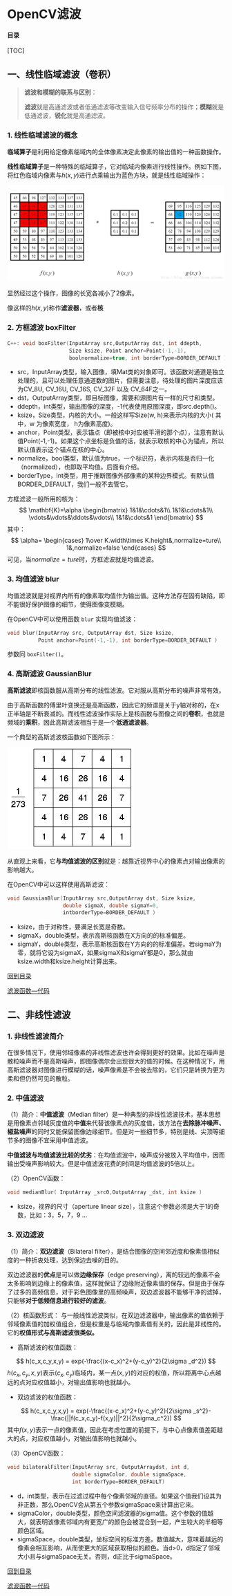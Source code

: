 # OpenCV滤波

#### 目录

[TOC]

## 一、线性临域滤波（卷积）

> **滤波和模糊的联系与区别**：
>
> **滤波**就是高通滤波或者低通滤波等改变输入信号频率分布的操作；**模糊**就是低通滤波，**锐化**就是高通滤波。

### 1. 线性临域滤波的概念

**临域算子**是利用给定像素临域内的全体像素决定此像素的输出值的一种函数操作。

**线性临域算子**是一种特殊的临域算子，它对临域内像素进行线性操作。例如下图，将红色临域内像素与$h(x,y)$进行点乘输出为蓝色方块，就是线性临域操作：

![线性临域滤波](./pics/线性临域滤波.png)

显然经过这个操作，图像的长宽各减小了2像素。

像这样的$h(x,y)$称作**滤波器**，或者**核**

### 2. 方框滤波 boxFilter

```cpp
C++: void boxFilter(InputArray src,OutputArray dst, int ddepth, 
                    Size ksize, Point anchor=Point(-1,-1),
                    boolnormalize=true, int borderType=BORDER_DEFAULT )
```

+ src，InputArray类型，输入图像，填Mat类的对象即可。该函数对通道是独立处理的，且可以处理任意通道数的图片，但需要注意，待处理的图片深度应该为CV_8U, CV_16U, CV_16S, CV_32F 以及 CV_64F之一。
+ dst，OutputArray类型，即目标图像，需要和源图片有一样的尺寸和类型。
+ ddepth，int类型，输出图像的深度，-1代表使用原图深度，即src.depth()。
+ ksize，Size类型，内核的大小。一般这样写Size(w, h)来表示内核的大小( 其中，w 为像素宽度， h为像素高度)。
+ anchor，Point类型，表示锚点（即被核中对应被平滑的那个点），注意有默认值Point(-1,-1)。如果这个点坐标是负值的话，就表示取核的中心为锚点，所以默认值表示这个锚点在核的中心。
+ normalize，bool类型，默认值为true，一个标识符，表示内核是否归一化（normalized），也即取平均值。后面有介绍。
+ borderType，int类型，用于推断图像外部像素的某种边界模式。有默认值BORDER_DEFAULT，我们一般不去管它。

方框滤波一般所用的核为：
$$
\mathbf{K}=\alpha
\begin{bmatrix}
1&1&\cdots&1\\
1&1&\cdots&1\\
\vdots&\vdots&\ddots&\vdots\\
1&1&\cdots&1
\end{bmatrix}
$$
其中：
$$
\alpha=
\begin{cases}
1\over K.width\times K.height&,normalize=ture\\
1&,normalize=false
\end{cases}
$$
可见，当$normalize=ture$时，方框滤波就是均值滤波。

### 3. 均值滤波 blur

均值滤波就是对视界内所有的像素取均值作为输出值。这种方法存在固有缺陷，即不能很好保护图像的细节，使得图像变模糊。

在OpenCV中可以使用函数 `blur` 实现均值滤波：

```cpp
void blur(InputArray src, OutputArray dst, Size ksize, 
          Point anchor=Point(-1,-1), int borderType=BORDER_DEFAULT )
```

参数同 `boxFilter()`。

### 4. 高斯滤波 GaussianBlur

**高斯滤波**即核函数服从高斯分布的线性滤波。它对服从高斯分布的噪声非常有效。

由于高斯函数的傅里叶变换还是高斯函数，因此它的频谱是关于y轴对称的，在x正半轴是不断衰减的。而线性滤波操作实际上是核函数与图像之间的**卷积**，也就是频域的**乘积**，因此高斯滤波相当于是一个**低通滤波器**。

一个典型的高斯滤波核函数如下图所示：

![高斯核函数](./pics/高斯核函数.png)

从直观上来看，它**与均值滤波的区别**就是：越靠近视界中心的像素点对输出像素的影响越大。

在OpenCV中可以这样使用高斯滤波：

```cpp
void GaussianBlur(InputArray src,OutputArray dst, Size ksize, 
                  double sigmaX, double sigmaY=0,
                  intborderType=BORDER_DEFAULT )
```

+ ksize，由于对称性，要满足长宽是奇数。
+ sigmaX，double类型，表示高斯核函数在X方向的的标准偏差。
+ sigmaY，double类型，表示高斯核函数在Y方向的的标准偏差。若sigmaY为零，就将它设为sigmaX，如果sigmaX和sigmaY都是0，那么就由ksize.width和ksize.height计算出来。

[回到目录](#目录)

[滤波函数—代码](<https://github.com/Liuyvjin/OpenCV_begin/tree/master/EX4>)

## 二、非线性滤波

### 1. 非线性滤波简介

在很多情况下，使用邻域像素的非线性滤波也许会得到更好的效果。比如在噪声是散粒噪声而不是高斯噪声，即图像偶尔会出现很大的值的时候。在这种情况下，用高斯滤波器对图像进行模糊的话，噪声像素是不会被去除的，它们只是转换为更为柔和但仍然可见的散粒。

### 2. 中值滤波

（1）简介：**中值滤波**（Median filter）是一种典型的非线性滤波技术，基本思想是用像素点邻域灰度值的**中值**来代替该像素点的灰度值，该方法在**去除脉冲噪声、椒盐噪声**的同时又能保留图像边缘细节。但是对一些细节多，特别是线、尖顶等细节多的图像不宜采用中值滤波。

 **中值滤波与均值滤波比较的优劣**：在均值滤波中，噪声成分被放入平均值中，因而输出受噪声影响较大。但是中值滤波花费的时间是均值滤波的5倍以上。

（2）OpenCV函数：

```cpp
void medianBlur( InputArray _src0,OutputArray _dst, int ksize )
```

* ksize，视界的尺寸（aperture linear size），注意这个参数必须是大于1的奇数，比如：3，5，7，9 ...

### 3. 双边滤波

（1）简介：**双边滤波**（Bilateral filter），是结合图像的空间邻近度和像素值相似度的一种折衷处理，达到保边去噪的目的。

双边滤波器的**优点**是可以做**边缘保存**（edge preserving），离的较远的像素不会太多影响到边缘上的像素值，这样就保证了边缘附近像素值的保存。但是由于保存了过多的高频信息，对于彩色图像里的高频噪声，双边滤波器不能够干净的滤掉，只能够**对于低频信息进行较好的滤波**。

（2）核函数形式： 与一般线性滤波类似，在双边滤波器中，输出像素的值依赖于邻域像素值的加权值组合，但是权重是与临域内像素值有关的，因此是非线性的。它的**权值形式与高斯滤波很类似。**

* 高斯滤波的权值函数：

$$
h(c_x,c_y,x,y) = exp(-\frac{(x-c_x)^2+(y-c_y)^2}{2\sigma _d^2})
$$
$h(c_x,c_y,x,y)$表示$(c_x,c_y)$临域内，某一点$(x,y)$的对应的权值，所以距离中心点越远的点对应权值越小，对输出值影响也就越小。

* 双边滤波的权值函数：

$$
h(c_x,c_y,x,y) = exp(-\frac{(x-c_x)^2+(y-c_y)^2}{2\sigma _s^2}-\frac{||f(c_x,c_y)-f(x,y)||^2}{2\sigma_c^2})
$$
其中$f(x,y)$表示一点的像素值，因此在考虑位置的前提下，与中心点像素值差距越大的点，对应权值越小，对输出值影响也就越小。

（3）OpenCV函数：

```cpp
void bilateralFilter(InputArray src, OutputArraydst, int d, 
                     double sigmaColor, double sigmaSpace, 
                     int borderType=BORDER_DEFAULT)
```

+ d，int类型，表示在过滤过程中每个像素邻域的直径。如果这个值我们设其为非正数，那么OpenCV会从第五个参数sigmaSpace来计算出它来。
+ sigmaColor，double类型，颜色空间滤波器的sigma值。这个参数的值越大，就表明该像素邻域内有更宽广的颜色会被混合到一起，产生较大的半相等颜色区域。
+ sigmaSpace，double类型，坐标空间的标准方差。数值越大，意味着越远的像素会相互影响，从而使更大的区域获取相似的颜色。当d>0，d指定了邻域大小且与sigmaSpace无关。否则，d正比于sigmaSpace。

[回到目录](#目录)

[滤波函数—代码](<https://github.com/Liuyvjin/OpenCV_begin/tree/master/EX4>)